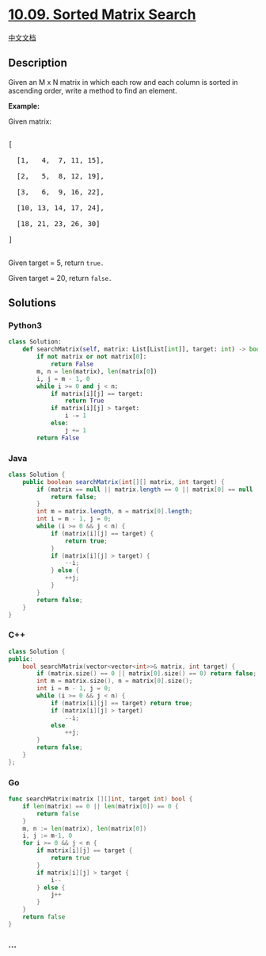 # [10.09. Sorted Matrix Search](https://leetcode.cn/problems/sorted-matrix-search-lcci)

[中文文档](/lcci/10.09.Sorted%20Matrix%20Search/README.md)

## Description

<p>Given an M x N matrix in which each row and each column is sorted in ascending order, write a method to find an element.</p>

<p><strong>Example:</strong></p>

<p>Given matrix:</p>

<pre>

[

  [1,   4,  7, 11, 15],

  [2,   5,  8, 12, 19],

  [3,   6,  9, 16, 22],

  [10, 13, 14, 17, 24],

  [18, 21, 23, 26, 30]

]

</pre>

<p>Given target&nbsp;=&nbsp;5,&nbsp;return&nbsp;<code>true.</code></p>

<p>Given target&nbsp;=&nbsp;20, return&nbsp;<code>false.</code></p>

## Solutions

<!-- tabs:start -->

### **Python3**

```python
class Solution:
    def searchMatrix(self, matrix: List[List[int]], target: int) -> bool:
        if not matrix or not matrix[0]:
            return False
        m, n = len(matrix), len(matrix[0])
        i, j = m - 1, 0
        while i >= 0 and j < n:
            if matrix[i][j] == target:
                return True
            if matrix[i][j] > target:
                i -= 1
            else:
                j += 1
        return False
```

### **Java**

```java
class Solution {
    public boolean searchMatrix(int[][] matrix, int target) {
        if (matrix == null || matrix.length == 0 || matrix[0] == null || matrix[0].length == 0) {
            return false;
        }
        int m = matrix.length, n = matrix[0].length;
        int i = m - 1, j = 0;
        while (i >= 0 && j < n) {
            if (matrix[i][j] == target) {
                return true;
            }
            if (matrix[i][j] > target) {
                --i;
            } else {
                ++j;
            }
        }
        return false;
    }
}
```

### **C++**

```cpp
class Solution {
public:
    bool searchMatrix(vector<vector<int>>& matrix, int target) {
        if (matrix.size() == 0 || matrix[0].size() == 0) return false;
        int m = matrix.size(), n = matrix[0].size();
        int i = m - 1, j = 0;
        while (i >= 0 && j < n) {
            if (matrix[i][j] == target) return true;
            if (matrix[i][j] > target)
                --i;
            else
                ++j;
        }
        return false;
    }
};
```

### **Go**

```go
func searchMatrix(matrix [][]int, target int) bool {
	if len(matrix) == 0 || len(matrix[0]) == 0 {
		return false
	}
	m, n := len(matrix), len(matrix[0])
	i, j := m-1, 0
	for i >= 0 && j < n {
		if matrix[i][j] == target {
			return true
		}
		if matrix[i][j] > target {
			i--
		} else {
			j++
		}
	}
	return false
}
```

### **...**

```

```

<!-- tabs:end -->
